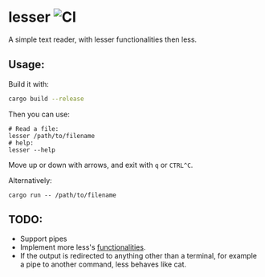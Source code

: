 # lesser ![CI](https://github.com/FedericoPonzi/lesser/workflows/CI/badge.svg)
A simple text reader, with lesser functionalities then less.

## Usage:
Build it with:
```bash
cargo build --release
```
Then you can use:
```
# Read a file:
lesser /path/to/filename
# help:
lesser --help
```
Move up or down with arrows, and exit with `q` or `CTRL^C`.

Alternatively:
```
cargo run -- /path/to/filename 
```

## TODO:
* Support pipes
* Implement more less's [functionalities](https://en.wikipedia.org/wiki/Less_(Unix)#Frequently_used_commands).
* If the output is redirected to anything other than a terminal, for example a pipe to another command, less behaves like cat. 